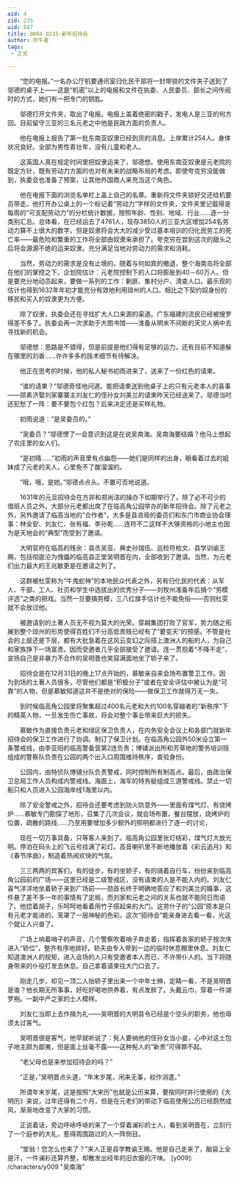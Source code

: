 ```yaml
---
aid: 4
zid: 235
uid: 847
title: 0004.0235-新年招待会
author: 吹牛者
tags: 
 - 正文

---
```




　　“您的电报。”一名办公厅机要通讯室归化民干部将一封带锁的文件夹子送到了邬德的桌子上——这是“机密”以上的电报和文件在执委、人民委员、部长之间传阅时的方式，她们有一把专门的钥匙。

　　邬德打开文件夹，取出了电报。电报上盖着绝密的戳子，发电人是三亚的何方回。目前留守三亚的三名元老之中他是民政方面的负责人。

　　他在电报上报告了第一批东南亚奴隶已经到货的消息。上岸累计254人。身体状况良好。全部为男性青壮年，没有儿童和老人。

　　这英国人真在规定时间里把奴隶运来了，邬德想。使用东南亚奴隶是元老院的既定方针，既有劳动力方面的也对有未来的战略布局的考虑。即使夸克穷没能做到，执委会也准备了预案，让其他外国商人来充当这个角色。

　　他在电报下面的浏览名单栏上盖上自己的名章。重新将文件夹锁好交还给机要员带走。他打开办公桌上的一个标记着“劳动力”字样的文件夹，文件夹里记载得是每周的“可支配劳动力”的分栏统计数据，按照年龄、性别、地域、行业……逐一分类别汇总。总体看，在已经运去了4761人，现存3850人的三亚大区增加254名劳动力算不上很大的数字，但是奴隶将会大大的减少受过基本培训的归化民劳工的死亡率——最危险和繁重的工作将全部由奴隶来承担了。夸克穷在尝到这次的甜头之后将会源源不绝的运来奴隶。充分满足当地对劳动力的需求和消耗。

　　当然，劳动力的需求是没有止境的。随着与何如宾的撤退，整个海南岛将全部在他们的掌控之下。企划院估计：元老院控制下的人口将膨胀到40－60万人。但是要充分地动员起来，要做一系列的工作：剿匪、集村分户、清查人口。最乐观的估计也得到1632年年初才能充分有效地利用琼州的人口。相比之下契约奴身份的移民和买入的奴隶更为方便。

　　除了奴隶，执委会还在寻找扩大人口来源的渠道。广东福建的流民已经被搜罗得差不多了。执委会再一次求助于大图书馆——准备从明末不间断的天灾人祸中去寻找新的机会。

　　邬德想：思路是不错得，但是前提是他们得有足够的运力，还有目前不知道躲在哪里的刘香……许许多多的技术细节有待解决。

　　他正在思考的时候，他的私人秘书初雨进来了，送来了一份红色的请柬。

　　“谁的请柬？”邬德奇怪地问道。能把请柬送到他桌子上的只有元老本人的喜事——郧素济娶刘家寨寨主刘友仁的侄孙女刘美兰的请柬昨天已经送来了。邬德当时还犯愁了一阵：要不要包个红包？后来决定还是买样礼物。

　　初雨说道：“是吴委员的。”

　　“吴委员？”邬德愣了一会意识到这是在说吴南海。吴南海要结婚？他马上想起了农庄里的女人们。

　　“是初晴……”初雨的声音里有点幽怨——她们是同样的出身，眼看着过去的姐妹成了元老的夫人，心里免不了酸溜溜的。

　　“哦，哦，是她。”邬德点点头。不置可否地说道。

　　1631年的元旦招待会在方非和郑尚洁的操办下如期举行了。除了必不可少的值班人员之外，大部分元老都出席了在临高角公园举办的新年招待会。除了元老之外，另外邀请了临高当地的“合作者”，大多是县咨局的委员们和东门市商业协会理事：林全安、刘友仁、张有福、李孙乾……连符不二这样不大够资格的小地主也因为是天地会的“典型”而受到了邀请。

　　大明官府在临高的残余：县丞吴亚、典史孙瑞伍、巡检符柏文、县学训谕王赐，包括彻底沦为傀儡的临高县正堂吴明晋在内，全部收到了邀请。当然，为元老们出力最大的王兆敏更是在邀请之列了。

　　这群被杜雯称为“牛鬼蛇神”的本地民众代表之外，另有归化民的代表：从军人、干部、工人、社员和学生中选拔出的优秀分子——刘牧州准备年后搞个“劳模评选”之类的把戏。当然一旦要搞劳模，三八红旗手估计也不能免俗——否则杜雯就不会放过他。

　　被邀请到的土著人员无不视为莫大的光荣。穿越集团打败了官军，势力随之拓展到整个琼州的形势使得百姓们不分高低贵贱已经有了“要变天”的预感。不管是社会的上层还是下层，都有大批急着在这风云变幻之际搭上澳洲人的船的人，为自己和家族挣下一场富贵。因而受邀者几乎全部接受了邀请。连一贯抱着“不降不走”，宣扬自己是非暴力不合作的吴明晋也笑容满面地坐了轿子来了。

　　招待会是在12月31日的晚上17点开始的，慕敏亲自来会场布置警卫工作。因为到场的土著人员很多，尽管他们都是“积极分子”或者在安全评估中被认为是“可靠”的人物，但是慕敏知道这并不是绝对的保险——做保卫工作就得万无一失。

　　到时候临高角公园里将聚集超过400名元老和大约100名穿越者的“新秩序”下的精英人物，一旦发生伤亡事故，将会对整个事业带来巨大的损失。

　　慕敏作为直接负责元老和绿区保卫负责人，在内务安全会议上和各部门就新年招待会的保卫工作进行了协调。制订了保卫计划。在临高角公园外50米设立第一条警戒线，由李亚阳的临高警备营第2连负责；博铺派出所和芳草地的警务培训班组成的警察队负责在公园的两个出入口周围维持秩序，查验身份。

　　公园内，由特侦队博铺分队负责警戒，同时控制所有制高点。最后，由政治保卫总局工作人员构成内警戒线。海面上，海军的特务艇组成三道警戒线。禁止一切船只和人员进入公园海岸线1海里以内。

　　除了安全警戒之外，招待会还要考虑到防火防意外——里面有煤气灯、有烧烤炉……慕敏专门勘探了地形，召集了几次会议，就会场布置，餐台摆放，烧烤炉的位置，疏散的路线……乃至用要增加多少额外的照明都进行了逐一的讨论，

　　现在一切万事具备，只等客人来到了。临高角公园里张灯结彩，煤气灯大放光明。停泊在码头上的飞云号挂满了彩灯。高音喇叭里不断地播放着《彩云追月》和《春节序曲》，制造着热闹欢快的气氛。

　　三三两两的宾客们，有的徒步，有的坐轿子，有的骑着自行车，纷纷来到临高角公园前的广场——这里已经是二级警戒区，没有请柬的人是不能入内的。刘友仁喜气洋洋地坐着轿子来到广场前——勋首长终于明确地答应了和刘美兰的婚事，这件悬了差不多一年的事情有了定局，而刘家和元老之间的关系也就不能同日而语了。他捻着胡子，乐呵呵地看着用竹子搭起来的大门。这劳什子的“公园”原本是只有元老才能进的，笼罩了一层神秘的色彩。这次“招待会”能亲身进去看一看，光这个就让人兴奋了。

　　广场上响着哨子的声音，几个警察吹着哨子奔走着，指挥着各家的轿子按次序进入“轿位”，整齐有序地排好。轿夫由专人带到一边的临时休息棚里休息。刘友仁知道澳洲人的规矩，进入会场的人只有受邀者本人而已，不许带仆人的。当下将随身带来的仆役打发去休息。自己拿着请柬往大门口去了。

　　刚走几步，却见一顶二人抬轿子里出来一个中年士绅，定睛一看，不是吴明晋是谁？他长期无所事事，好吃好喝地供养着，有点发胖了。头戴云巾，穿着一件湖罗袍。一副中产之家的士人模样。

　　刘友仁当即上去作揖为礼——吴明晋的大明县令已经是个空头的职务，他也毋须太过客气。

　　吴明晋很是客气，他早就听说了：髡人要纳他的侄孙女当小妾，心中对这土包子地主颇为鄙夷，但是面上丝毫不露——这种髡人的“新贵”可得罪不起。

　　“老父母也是来参加招待会的吗？”

　　“正是，”吴明晋点头道，“年末岁尾，闲来无事，权作消遣。”

　　所谓年末岁尾，这是按照“大宋历”也就是公历来算，要按同时并行使用的《大明历》来说，过年还得有二个月，但是在元老们的带动下临高使用公历已经蔚然成风，渐渐地改变了大家的习惯。

　　正说着话，旁边呼哧呼哧的来了一个穿着澜衫的士人，看到吴明晋在，立刻行了一个庭参的大礼，惹得周围路过的人一阵侧目。

　　“堂翁！您怎么也来了？”来人正是县学教谕王赐。他是自己走来了，脑袋上全是汗，一件澜衫还算齐整，却散发出经年的旧衣服的汗味。
[y009]: /characters/y009 "吴南海"


